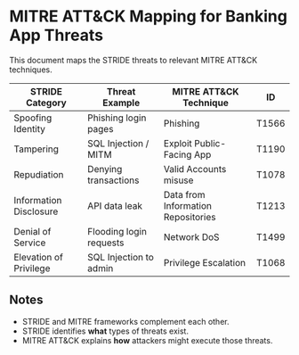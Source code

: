 # MITRE ATT&CK Mapping for Banking App Threats

This document maps the STRIDE threats to relevant MITRE ATT&CK techniques.

| STRIDE Category        | Threat Example                 | MITRE ATT&CK Technique | ID     |
|------------------------|--------------------------------|------------------------|--------|
| Spoofing Identity      | Phishing login pages           | Phishing               | T1566  |
| Tampering              | SQL Injection / MITM           | Exploit Public-Facing App | T1190 |
| Repudiation            | Denying transactions           | Valid Accounts misuse  | T1078  |
| Information Disclosure | API data leak                  | Data from Information Repositories | T1213 |
| Denial of Service      | Flooding login requests        | Network DoS            | T1499  |
| Elevation of Privilege | SQL Injection to admin         | Privilege Escalation   | T1068  |

## Notes
- STRIDE and MITRE frameworks complement each other.  
- STRIDE identifies **what** types of threats exist.  
- MITRE ATT&CK explains **how** attackers might execute those threats.  
